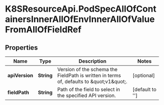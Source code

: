 # K8SResourceApi.PodSpecAllOfContainersInnerAllOfEnvInnerAllOfValueFromAllOfFieldRef

## Properties

Name | Type | Description | Notes
------------ | ------------- | ------------- | -------------
**apiVersion** | **String** | Version of the schema the FieldPath is written in terms of, defaults to \&quot;v1\&quot;. | [optional] 
**fieldPath** | **String** | Path of the field to select in the specified API version. | [default to &#39;&#39;]


